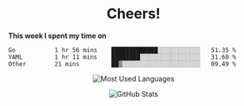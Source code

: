 <h1 align="center">Cheers!</h1>

**This week I spent my time on**
<!--START_SECTION:waka-->

```text
Go           1 hr 56 mins    █████████████░░░░░░░░░░░░   51.35 %
YAML         1 hr 11 mins    ████████░░░░░░░░░░░░░░░░░   31.60 %
Other        21 mins         ██▒░░░░░░░░░░░░░░░░░░░░░░   09.49 %
```

<!--END_SECTION:waka-->

<p align="center"><img src="https://github-readme-stats.vercel.app/api/top-langs/?username=thnkrn&layout=compact&hide=html&theme=tokyonight" alt="Most Used Languages" /></p>

<p align="center"><img src="https://github-readme-stats.vercel.app/api?username=thnkrn&show_icons=true&count_private=true&theme=tokyonight" alt="GitHub Stats" /></p>

<!-- <p align="center"><a href="https://wakatime.com"><img src="https://wakatime.com/share/@thnkrn/40092326-d1bd-471b-89da-9a7c63939402.png" /></p>
 -->
